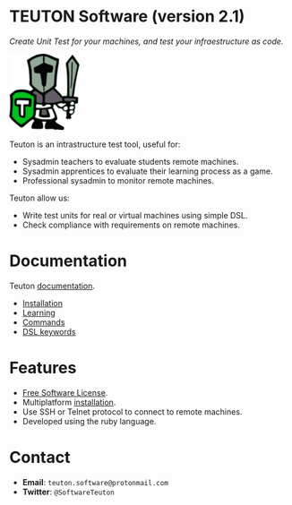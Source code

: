 
# TEUTON Software (version 2.1)

_Create Unit Test for your machines, and
test your infraestructure as code._

![logo](./docs/images/logo.png)

Teuton is an intrastructure test tool, useful for:
* Sysadmin teachers to evaluate students remote machines.
* Sysadmin apprentices to evaluate their learning process as a game.
* Professional sysadmin to monitor remote machines.

Teuton allow us:
* Write test units for real or virtual machines using simple DSL.
* Check compliance with requirements on remote machines.

# Documentation

Teuton [documentation](https://github.com/teuton-software/teuton/tree/devel/docs).

* [Installation](docs/install/install.md)
* [Learning](docs/learn/README.md)
* [Commands](docs/commands/commands.md)
* [DSL keywords](docs/dsl/keywords.md)

# Features

* [Free Software License](LICENSE).
* Multiplatform [installation](https://github.com/teuton-software/teuton/blob/devel/docs/install/install.md).
* Use SSH or Telnet protocol to connect to remote machines.
* Developed using the ruby language.

# Contact

* **Email**: `teuton.software@protonmail.com`
* **Twitter**: `@SoftwareTeuton`
